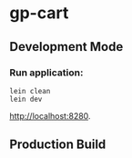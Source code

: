 # gp-cart


## Development Mode

### Run application:

```
lein clean
lein dev
```

[http://localhost:8280](http://localhost:8280).

## Production Build

